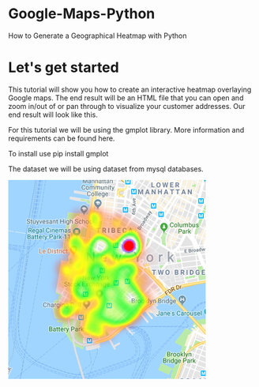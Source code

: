 # Google-Maps-Python
How to Generate a Geographical Heatmap with Python
# Let's get started
This tutorial will show you how to create an interactive heatmap overlaying Google maps. The end result will be an HTML file that you can open and zoom in/out of or pan through to visualize your customer addresses. Our end result will look like this.

For this tutorial we will be using the gmplot library. More information and requirements can be found here.

To install use pip install gmplot

The dataset we will be using dataset from mysql databases.

![Screenshot](images/heatmap.png)


